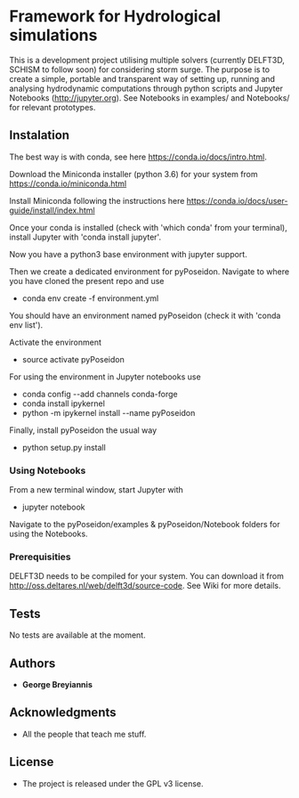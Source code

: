 Framework for Hydrological simulations
=======================================

This is a development project utilising multiple solvers (currently DELFT3D, SCHISM to follow soon) for considering storm surge. The purpose is to create a simple, portable and transparent way of setting up, running and analysing hydrodynamic computations through python scripts and Jupyter Notebooks (http://jupyter.org). See Notebooks in examples/ and Notebooks/ for relevant prototypes.

## Instalation

The best way is with conda, see here https://conda.io/docs/intro.html.

Download the Miniconda installer (python 3.6) for your system from https://conda.io/miniconda.html

Install Miniconda following the instructions here https://conda.io/docs/user-guide/install/index.html

Once your conda is installed (check with 'which conda' from your terminal), install Jupyter with 'conda install jupyter'.

Now you have a python3 base environment with jupyter support.

Then we create a dedicated environment for pyPoseidon. Navigate to where you have cloned the present repo and use

* conda env create -f environment.yml 

You should have an environment named pyPoseidon (check it with 'conda env list').

Activate the environment 

* source activate pyPoseidon

For using the environment in Jupyter notebooks use

* conda config --add channels conda-forge
* conda install ipykernel
* python -m ipykernel install --name pyPoseidon

Finally, install pyPoseidon the usual way

* python setup.py install

### Using Notebooks

From a new terminal window, start Jupyter with 

* jupyter notebook

Navigate to the pyPoseidon/examples & pyPoseidon/Notebook folders for using the Notebooks. 


### Prerequisities

DELFT3D needs to be compiled for your system. You can download it from http://oss.deltares.nl/web/delft3d/source-code. See Wiki for more details.

## Tests

No tests are available at the moment.

## Authors

* **George Breyiannis** 


## Acknowledgments

* All the people that teach me stuff.  

## License
* The project is released under the GPL v3 license. 

